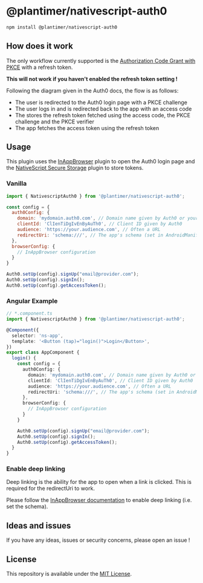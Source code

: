 # @plantimer/nativescript-auth0

```bash
npm install @plantimer/nativescript-auth0
```

## How does it work

The only workflow currently supported is the [Authorization Code Grant with PKCE](https://auth0.com/docs/get-started/authentication-and-authorization-flow/authorization-code-flow-with-proof-key-for-code-exchange-pkce) with a refresh token.

**This will not work if you haven't enabled the refresh token setting !**

Following the diagram given in the Auth0 docs, the flow is as follows:

- The user is redirected to the Auth0 login page with a PKCE challenge
- The user logs in and is redirected back to the app with an access code
- The stores the refresh token fetched using the access code, the PKCE challenge and the PKCE verifier
- The app fetches the access token using the refresh token

## Usage

This plugin uses the [InAppBrowser](https://github.com/proyecto26/nativescript-inappbrowser) plugin to open the Auth0 login page and the [NativeScript Secure Storage](https://github.com/EddyVerbruggen/nativescript-secure-storage) plugin to store tokens.

### Vanilla

```js
import { NativescriptAuth0 } from '@plantimer/nativescript-auth0';

const config = {
  auth0Config: {
    domain: 'mydomain.auth0.com', // Domain name given by Auth0 or your own domain if you have a paid plan
    clientId: 'ClIenTiDgIvEnByAuTh0', // Client ID given by Auth0
    audience: 'https://your.audience.com', // Often a URL
    redirectUri: 'schema:///', // The app's schema (set in AndroidManifest.xml and Info.plist)
  },
  browserConfig: {
    // InAppBrowser configuration
  }
}

Auth0.setUp(config).signUp("email@provider.com");
Auth0.setUp(config).signIn();
Auth0.setUp(config).getAccessToken();
```

### Angular Example

```typescript
// *.component.ts
import { NativescriptAuth0 } from '@plantimer/nativescript-auth0';

@Component({
  selector: 'ns-app',
  template: '<Button (tap)="login()">Login</Button>',
})
export class AppComponent {
  login() {
    const config = {
      auth0Config: {
        domain: 'mydomain.auth0.com', // Domain name given by Auth0 or your own domain if you have a paid plan
        clientId: 'ClIenTiDgIvEnByAuTh0', // Client ID given by Auth0
        audience: 'https://your.audience.com', // Often a URL
        redirectUri: 'schema:///', // The app's schema (set in AndroidManifest.xml and Info.plist)
      },
      browserConfig: {
        // InAppBrowser configuration
      }
    }

    Auth0.setUp(config).signUp("email@provider.com");
    Auth0.setUp(config).signIn();
    Auth0.setUp(config).getAccessToken();
  }
}
```

### Enable deep linking

Deep linking is the ability for the app to open when a link is clicked. This is required for the redirectUri to work.

Please follow the [InAppBrowser documentation](https://github.com/proyecto26/nativescript-inappbrowser#authentication-flow-using-deep-linking) to enable deep linking (i.e. set the schema).

## Ideas and issues

If you have any ideas, issues or security concerns, please open an issue !

## License

This repository is available under the [MIT License](https://github.com/plantimer/nativescript-plugins/blob/main/LICENSE).
